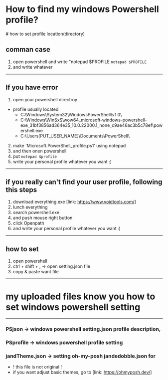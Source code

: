 # How to find my windows Powershell profile?
\# how to set profile location(directory)

## comman case
1. open powershell and write "notepad $PROFILE
` notepad $PROFILE `
2. and write whatever
---
## If you have error
1. open your powershell directroy 
* profile usually located 
  *  C:\Windows\System32\WindowsPowerShell\v1.0\
  *  C:\Windows\WinSxS\wow64_microsoft-windows-powershell-exe_31bf3856ad364e35_10.0.22000.1_none_c9ae46ac3b5c78ef\powershell.exe 
  *  C:\Users\[PUT_USER_NAME]\Documents\PowerShell\
2. make 'Microsoft.PowerShell_profile.ps1' using notepad
3. and then onen powershell
4. put ` notepad $profile `
5. write your personal profile whatever you want :)
---


## if you really can't find your user profile, following this steps
1. download everything.exe [link: https://www.voidtools.com/]
2. lunch everything
3. search powershell.exe
4. and push mouse right button 
5. click Openpath
6. and write your personal profile whatever you want :)
---

## how to set
1. open powershell
2. ctrl + shift + ,  => open setting.json file
3. copy & paste want file
--- 

# my uploaded files know you how to set windows powershell setting
---
### PSjson -> windows powershell setting.json profile description, 

### PSprofile -> windows powershell profile setting

### jandTheme.json -> setting oh-my-posh jandedobble.json for
* ! this file is not original !
* if you want adjust basic themes, go to [link: https://ohmyposh.dev/]
